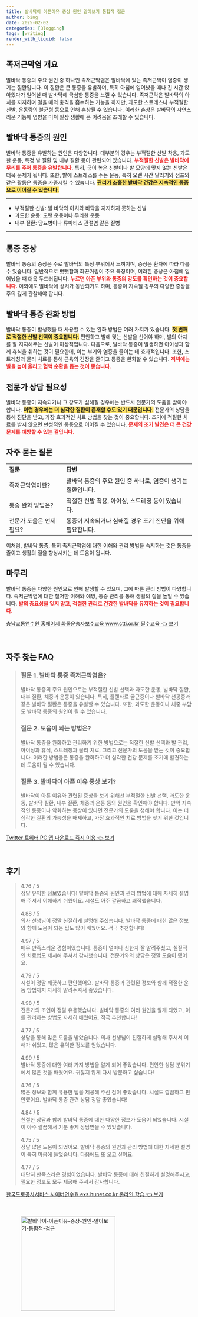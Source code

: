 ```yaml
---
title: 발바닥이 아픈이유 증상 원인 알아보기 통합적 접근
author: bing
date: 2025-02-02
categories: [Blogging]
tags: [writing]
render_with_liquid: false
---
```



<h2 id='족저근막염 개요'>족저근막염 개요</h2>

<p>발바닥 통증의 주요 원인 중 하나인 족저근막염은 발바닥에 있는 족저근막이 염증이 생기는 질환입니다. 이 질환은 큰 통증을 유발하며, 특히 아침에 일어났을 때나 긴 시간 앉아있다가 일어설 때 발바닥에 극심한 통증을 느낄 수 있습니다. 족저근막은 발바닥의 아치를 지지하며 걸을 때의 충격을 흡수하는 기능을 하지만, 과도한 스트레스나 부적절한 신발, 운동량의 불균형 등으로 인해 손상될 수 있습니다. 이러한 손상은 발바닥의 자연스러운 기능에 영향을 미쳐 일상 생활에 큰 어려움을 초래할 수 있습니다.</p>

<h2 id='발바닥 통증의 원인'>발바닥 통증의 원인</h2>

<p>발바닥 통증을 유발하는 원인은 다양합니다. 대부분의 경우는 부적절한 신발 착용, 과도한 운동, 특정 발 질환 및 내부 질환 등이 관련되어 있습니다. <b><span style="color: #ee2323;">부적절한 신발은 발바닥에 무리를 주어 통증을 유발합니다.</span></b> 특히, 굽이 높은 신발이나 발 모양에 맞지 않는 신발은 더욱 문제가 됩니다. 또한, 발에 스트레스를 주는 운동, 특히 오랜 시간 달리기와 점프와 같은 활동은 통증을 가중시킬 수 있습니다. <b><span style="background-color: #ffe066;">관리가 소홀한 발바닥 건강은 지속적인 통증으로 이어질 수 있습니다.</span></b></p>

<hr />

<ul>
    <li>부적절한 신발: 발 바닥의 아치와 바닥을 지지하지 못하는 신발</li>
    <li>과도한 운동: 오랜 운동이나 무리한 운동</li>
    <li>내부 질환: 당뇨병이나 류마티스 관절염 같은 질병</li>
</ul>

<hr />

<h2 id='통증 증상'>통증 증상</h2>

<p>발바닥 통증의 증상은 주로 발바닥의 특정 부위에서 느껴지며, 증상은 환자에 따라 다를 수 있습니다. 일반적으로 뻣뻣함과 화끈거림이 주요 특징이며, 이러한 증상은 아침에 일어났을 때 더욱 두드러집니다. <b><span style="color: #ee2323;">누르면 아픈 부위와 통증의 강도를 확인하는 것이 중요합니다.</span></b> 이외에도 발바닥에 상처가 동반되기도 하며, 통증이 지속될 경우의 다양한 증상을 주의 깊게 관찰해야 합니다.</p>

<h2 id='발바닥 통증 완화 방법'>발바닥 통증 완화 방법</h2>

<p>발바닥 통증이 발생했을 때 사용할 수 있는 완화 방법은 여러 가지가 있습니다. <b><span style="background-color: #ffe066;">첫 번째로 적절한 신발 선택이 중요합니다.</span></b> 편안하고 발에 맞는 신발을 신어야 하며, 발의 아치를 잘 지지해주는 신발이 이상적입니다. 다음으로, 발바닥 통증이 발생하면 아이싱과 함께 휴식을 취하는 것이 필요한데, 이는 부기와 염증을 줄이는 데 효과적입니다. 또한, 스트레칭과 물리 치료를 통해 근육의 긴장을 줄이고 통증을 완화할 수 있습니다. <b><span style="color: #ee2323;">저녁에는 발을 높이 올리고 혈액 순환을 돕는 것이 좋습니다.</span></b></p>

<h2 id='전문가 상담 필요성'>전문가 상담 필요성</h2>

<p>발바닥 통증이 지속되거나 그 강도가 심해질 경우에는 반드시 전문가의 도움을 받아야 합니다. <b><span style="background-color: #ffe066;">이런 경우에는 더 심각한 질환이 존재할 수도 있기 때문입니다.</span></b> 전문가의 상담을 통해 진단을 받고, 가장 효과적인 치료 방법을 찾는 것이 중요합니다. 조기에 적절한 치료를 받지 않으면 만성적인 통증으로 이어질 수 있습니다. <b><span style="color: #ee2323;">문제의 조기 발견은 더 큰 건강 문제를 예방할 수 있는 길입니다.</span></b></p>

<h2 id='자주 묻는 질문'>자주 묻는 질문</h2>

<table>
    <tr>
        <td><b>질문</b></td>
        <td><b>답변</b></td>
    </tr>
    <tr>
        <td>족저근막염이란?</td>
        <td>발바닥 통증의 주요 원인 중 하나로, 염증이 생기는 질환입니다.</td>
    </tr>
    <tr>
        <td>통증 완화 방법은?</td>
        <td>적절한 신발 착용, 아이싱, 스트레칭 등이 있습니다.</td>
    </tr>
    <tr>
        <td>전문가 도움은 언제 필요?</td>
        <td>통증이 지속되거나 심해질 경우 조기 진단을 위해 필요합니다.</td>
    </tr>
</table>

<p>이처럼, 발바닥 통증, 특히 족저근막염에 대한 이해와 관리 방법을 숙지하는 것은 통증을 줄이고 생활의 질을 향상시키는 데 도움이 됩니다.</p>

<h2 id='마무리'>마무리</h2>

<p>발바닥 통증은 다양한 원인으로 인해 발생할 수 있으며, 그에 따른 관리 방법이 다양합니다. 족저근막염에 대한 철저한 이해와 예방, 통증 관리를 통해 생활의 질을 높일 수 있습니다. <b><span style="color: #ee2323;">발의 중요성을 잊지 말고, 적절한 관리로 건강한 발바닥을 유지하는 것이 필요합니다.</span></b></p>


<p><a class="click-button" title="충남교통연수원 홈페이지 화물운송자보수교육 www.ctti.or.kr 필수교육" href="https://yellowplanner.github.io/posts/%EC%B6%A9%EB%82%A8%EA%B5%90%ED%86%B5%EC%97%B0%EC%88%98%EC%9B%90-%ED%99%88%ED%8E%98%EC%9D%B4%EC%A7%80-%ED%99%94%EB%AC%BC%EC%9A%B4%EC%86%A1%EC%9E%90%EB%B3%B4%EC%88%98%EA%B5%90%EC%9C%A1-www.ctti.or.kr-%ED%95%84%EC%88%98%EA%B5%90%EC%9C%A1/" rel="dofollow">충남교통연수원 홈페이지 화물운송자보수교육 www.ctti.or.kr 필수교육 👈 보기</a></p><br>
<h2 id='자주_찾는_FAQ'>자주 찾는 FAQ</h2>
<div itemscope="" itemtype="https://schema.org/FAQPage"> 
<blockquote> 
<div itemscope="" itemprop="mainEntity" itemtype="https://schema.org/Question"> 
<h3 itemprop="name">질문 1. 발바닥 통증 족저근막염은?</h3> 
<div itemscope="" itemprop="acceptedAnswer" itemtype="https://schema.org/Answer"> 
<span itemprop="text"> 
<p>발바닥 통증의 주요 원인으로는 부적절한 신발 선택과 과도한 운동, 발바닥 질환, 내부 질환, 체중과 운동이 있습니다. 특히, 플랜타르 굴근증이나 발바닥 천공증과 같은 발바닥 질환은 통증을 유발할 수 있습니다. 또한, 과도한 운동이나 체중 부담도 발바닥 통증의 원인이 될 수 있습니다.</p> 
</span> 
</div> 
</div> 
<div itemscope="" itemprop="mainEntity" itemtype="https://schema.org/Question"> 
<h3 itemprop="name">질문 2. 도움이 되는 방법은?</h3> 
<div itemscope="" itemprop="acceptedAnswer" itemtype="https://schema.org/Answer"> 
<span itemprop="text"> 
<p>발바닥 통증을 완화하고 관리하기 위한 방법으로는 적절한 신발 선택과 발 관리, 아이싱과 휴식, 스트레칭과 물리 치료, 그리고 전문가의 도움을 받는 것이 중요합니다. 이러한 방법들은 통증을 완화하고 더 심각한 건강 문제를 조기에 발견하는 데 도움이 될 수 있습니다.</p> 
</span> 
</div> 
</div> 
<div itemscope="" itemprop="mainEntity" itemtype="https://schema.org/Question"> 
<h3 itemprop="name">질문 3. 발바닥이 아픈 이유 증상 보기?</h3> 
<div itemscope="" itemprop="acceptedAnswer" itemtype="https://schema.org/Answer"> 
<span itemprop="text"> 
<p>발바닥이 아픈 이유와 관련된 증상을 보기 위해선 부적절한 신발 선택, 과도한 운동, 발바닥 질환, 내부 질환, 체중과 운동 등의 원인을 확인해야 합니다. 만약 지속적인 통증이나 악화하는 증상이 있다면 전문가의 도움을 청해야 합니다. 이는 더 심각한 질환의 가능성을 배제하고, 가장 효과적인 치료 방법을 찾기 위한 것입니다.</p> 
</span> 
</div> 
</div> 
</blockquote> 
</div>
<p><a class="click-button" title="Twitter 트위터 PC 앱 다운로드 즉시 이용" href="https://yellowplanner.github.io/posts/Twitter-%ED%8A%B8%EC%9C%84%ED%84%B0-PC-%EC%95%B1-%EB%8B%A4%EC%9A%B4%EB%A1%9C%EB%93%9C-%EC%A6%89%EC%8B%9C-%EC%9D%B4%EC%9A%A9/" rel="dofollow">Twitter 트위터 PC 앱 다운로드 즉시 이용 👈 보기</a></p><br>
<h2 id='후기'>후기</h2>
<div itemscope itemtype="https://schema.org/Product">
  <blockquote>
  <div itemprop="review" itemscope itemtype="https://schema.org/Review">
      <div itemprop="reviewRating" itemscope itemtype="https://schema.org/Rating"> <span itemprop="ratingValue">4.76</span> / <span itemprop="bestRating">5</span> </div>
      <span itemprop="reviewBody">정말 유익한 정보였습니다! 발바닥 통증의 원인과 관리 방법에 대해 자세히 설명해 주셔서 이해하기 쉬웠어요. 시설도 아주 깔끔하고 쾌적했습니다.</span>
  </div>
  <br>
  <div itemprop="review" itemscope itemtype="https://schema.org/Review">
      <div itemprop="reviewRating" itemscope itemtype="https://schema.org/Rating"> <span itemprop="ratingValue">4.88</span> / <span itemprop="bestRating">5</span> </div>
      <span itemprop="reviewBody">의사 선생님이 정말 친절하게 설명해 주셨습니다. 발바닥 통증에 대한 많은 정보와 함께 도움이 되는 팁도 많이 배웠어요. 적극 추천합니다!</span>
  </div>
  <br>
  <div itemprop="review" itemscope itemtype="https://schema.org/Review">
      <div itemprop="reviewRating" itemscope itemtype="https://schema.org/Rating"> <span itemprop="ratingValue">4.97</span> / <span itemprop="bestRating">5</span> </div>
      <span itemprop="reviewBody">매우 만족스러운 경험이었습니다. 통증이 얼마나 심한지 잘 알려주셨고, 실질적인 치료법도 제시해 주셔서 감사했습니다. 전문가와의 상담은 정말 도움이 됐어요.</span>
  </div>
  <br>
  <div itemprop="review" itemscope itemtype="https://schema.org/Review">
      <div itemprop="reviewRating" itemscope itemtype="https://schema.org/Rating"> <span itemprop="ratingValue">4.79</span> / <span itemprop="bestRating">5</span> </div>
      <span itemprop="reviewBody">시설이 정말 깨끗하고 편안했어요. 발바닥 통증과 관련된 정보와 함께 적절한 운동 방법까지 자세히 알려주셔서 좋았습니다.</span>
  </div>
  <br>
  <div itemprop="review" itemscope itemtype="https://schema.org/Review">
      <div itemprop="reviewRating" itemscope itemtype="https://schema.org/Rating"> <span itemprop="ratingValue">4.98</span> / <span itemprop="bestRating">5</span> </div>
      <span itemprop="reviewBody">전문가의 조언이 정말 유용했습니다. 발바닥 통증의 여러 원인을 알게 되었고, 이를 관리하는 방법도 자세히 배웠어요. 적극 추천합니다!</span>
  </div>
  <br>
  <div itemprop="review" itemscope itemtype="https://schema.org/Review">
      <div itemprop="reviewRating" itemscope itemtype="https://schema.org/Rating"> <span itemprop="ratingValue">4.77</span> / <span itemprop="bestRating">5</span> </div>
      <span itemprop="reviewBody">상담을 통해 많은 도움을 받았습니다. 의사 선생님이 친절하게 설명해 주셔서 이해가 쉬웠고, 많은 유익한 정보를 얻었습니다.</span>
  </div>
  <br>
  <div itemprop="review" itemscope itemtype="https://schema.org/Review">
      <div itemprop="reviewRating" itemscope itemtype="https://schema.org/Rating"> <span itemprop="ratingValue">4.99</span> / <span itemprop="bestRating">5</span> </div>
      <span itemprop="reviewBody">발바닥 통증에 대한 여러 가지 방법을 알게 되어 좋았습니다. 편안한 상담 분위기에서 많은 것을 배웠어요. 귀찮지 않게 다시 방문하고 싶습니다!</span>
  </div>
  <br>
  <div itemprop="review" itemscope itemtype="https://schema.org/Review">
      <div itemprop="reviewRating" itemscope itemtype="https://schema.org/Rating"> <span itemprop="ratingValue">4.76</span> / <span itemprop="bestRating">5</span> </div>
      <span itemprop="reviewBody">많은 정보와 함께 유용한 팁을 제공해 주신 점이 좋았습니다. 시설도 깔끔하고 편안했어요. 발바닥 통증 관련 상담 정말 좋았습니다!</span>
  </div>
  <br>
  <div itemprop="review" itemscope itemtype="https://schema.org/Review">
      <div itemprop="reviewRating" itemscope itemtype="https://schema.org/Rating"> <span itemprop="ratingValue">4.84</span> / <span itemprop="bestRating">5</span> </div>
      <span itemprop="reviewBody">친절한 상담과 함께 발바닥 통증에 대한 다양한 정보가 도움이 되었습니다. 시설이 아주 깔끔해서 기분 좋게 상담받을 수 있었습니다.</span>
  </div>
  <br>
  <div itemprop="review" itemscope itemtype="https://schema.org/Review">
      <div itemprop="reviewRating" itemscope itemtype="https://schema.org/Rating"> <span itemprop="ratingValue">4.75</span> / <span itemprop="bestRating">5</span> </div>
      <span itemprop="reviewBody">정말 많은 도움이 되었어요. 발바닥 통증의 원인과 관리 방법에 대한 자세한 설명이 특히 마음에 들었습니다. 다음에도 또 오고 싶어요.</span>
  </div>
  <br>
  <div itemprop="review" itemscope itemtype="https://schema.org/Review">
      <div itemprop="reviewRating" itemscope itemtype="https://schema.org/Rating"> <span itemprop="ratingValue">4.77</span> / <span itemprop="bestRating">5</span> </div>
      <span itemprop="reviewBody">대단히 만족스러운 경험이었습니다. 발바닥 통증에 대해 친절하게 설명해주시고, 필요한 정보도 모두 제공해 주셔서 감사합니다.</span>
  </div>
  </blockquote>
</div>
<p><a class="click-button" title="한국도로공사서비스 사이버연수원 exs.hunet.co.kr 온라인 학습" href="https://yellowplanner.github.io/posts/%ED%95%9C%EA%B5%AD%EB%8F%84%EB%A1%9C%EA%B3%B5%EC%82%AC%EC%84%9C%EB%B9%84%EC%8A%A4-%EC%82%AC%EC%9D%B4%EB%B2%84%EC%97%B0%EC%88%98%EC%9B%90-exs.hunet.co.kr-%EC%98%A8%EB%9D%BC%EC%9D%B8-%ED%95%99%EC%8A%B5/" rel="dofollow">한국도로공사서비스 사이버연수원 exs.hunet.co.kr 온라인 학습 👈 보기</a></p><br>
<figure class="image"><img src="https://yellowplanner.github.io/assets/img/thumbnail/발바닥이-아픈이유-증상-원인-알아보기-통합적-접근.webp" alt="발바닥이-아픈이유-증상-원인-알아보기-통합적-접근" width="256" height="256"></figure>